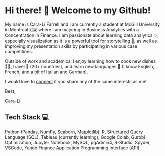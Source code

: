 # Hi there! 👋 Welcome to my Github!

My name is Cara-Li Farrell and I am currently a student at McGill University in Montreal 🇨🇦 where I am majoring in Business Analytics with a Concentration in Finance. I am passionate about learning data analytics ✨, especially visualization as it is a powerful tool for storytelling 📖, as well as improving my presentation skills by participating in various case competitions.

Outside of work and academics, I enjoy learning how to cook new dishes 🧑‍🍳, travel 🧳 (20+ countries), and learn new languages 💬 (I know English, French, and a bit of Italian and German). 

I would love to [connect](https://www.linkedin.com/in/caralifarrell/) if you share any of the same interests as me!

Best,

Cara-Li


## Tech Stack 💻
Python (Pandas, NumPy, Seaborn, Matplotlib), R, Structured Query Language (SQL), Tableau (currently learning), Google Colab, Gurobi Optimization, Jupyter Notebook, MySQL, pgAdmin4, R-Studio, Spyder, VSCode, Yahoo Finance Application Programming Interface (API).
